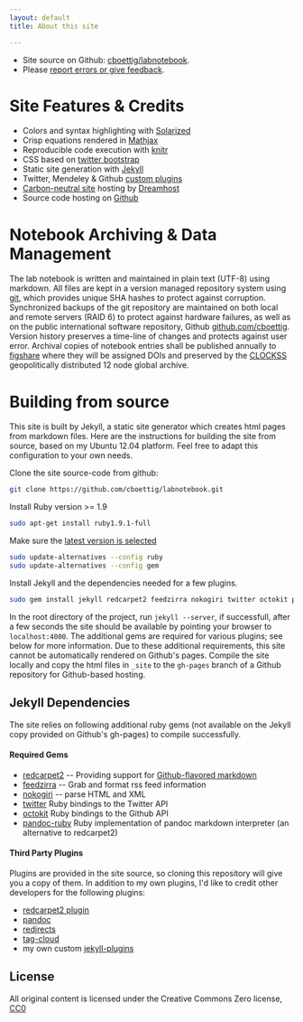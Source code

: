 ```yaml
---
layout: default
title: About this site

---
```




* Site source on Github: [cboettig/labnotebook](http://github.com/cboettig/labnotebook).
* Please [report errors or give feedback](https://github.com/cboettig/labnotebook/issues).

Site Features & Credits
=======================

* Colors and syntax highlighting with [Solarized](http://ethanschoonover.com/solarized) 
* Crisp equations rendered in [Mathjax](http://www.mathjax.org/)
* Reproducible code execution with [knitr](http://yihui.name/knitr/)
* CSS based on [twitter bootstrap](http://twitter.github.com/bootstrap/)
* Static site generation with [Jekyll](https://github.com/mojombo/jekyll)
* Twitter, Mendeley & Github [custom plugins](https://github.com/cboettig/labnotebook/tree/master/_plugins)
* [Carbon-neutral site](http://www.dreamhost.com/green.cgi) hosting by [Dreamhost](http://dreamhost.org)
* Source code hosting on [Github](https://github.com/)


Notebook Archiving & Data Management
====================================

The lab notebook is written and maintained in plain text (UTF-8) using markdown. All files are kept in a version managed repository system using [git](http://git-scm.com/), which provides unique SHA hashes to protect against corruption. Synchronized backups of the git repository are maintained on both local and remote servers (RAID 6) to protect against hardware failures, as well as on the public international software repository, Github [github.com/cboettig](https://github.com/cboettig).  Version history preserves a time-line of changes and protects against user error.  Archival copies of notebook entries shall be published annually to [figshare](http://figshare.com) where they will be assigned DOIs and preserved by the [CLOCKSS](http://www.clockss.org/clockss/Home) geopolitically distributed 12 node global archive.




Building from source
====================

This site is built by Jekyll, a static site generator which creates html pages from markdown files.  Here are the instructions for building the site from source, based on my Ubuntu 12.04 platform.  Feel free to adapt this configuration to your own needs.  

Clone the site source-code from github:

```bash
git clone https://github.com/cboettig/labnotebook.git
```


Install Ruby version >= 1.9

```bash
sudo apt-get install ruby1.9.1-full
```

Make sure the [latest version is selected](http://askubuntu.com/questions/91693/how-do-you-uninstall-ruby-1-8-7-and-install-ruby-1-9-2)

```bash
sudo update-alternatives --config ruby
sudo update-alternatives --config gem
```

Install Jekyll and the dependencies needed for a few plugins.

```bash
sudo gem install jekyll redcarpet2 feedzirra nokogiri twitter octokit pandoc-ruby
```


In the root directory of the project, run `jekyll --server`, if successfull, after a few seconds the site should be available by pointing your browser to `localhost:4000`.  The additional gems are required for various plugins; see below for more information.  Due to these additional requirements, this site cannot be automatically rendered on Github's pages.  Compile the site locally and copy the html files in `_site` to the `gh-pages` branch of a Github repository for Github-based hosting.  

Jekyll Dependencies 
-------------------

The site relies on following additional ruby gems (not available on the Jekyll copy provided on Github's gh-pages) to compile successfully.  

#### Required Gems

* [redcarpet2](https://github.com/vmg/redcarpet/) -- Providing support for [Github-flavored markdown](http://github.github.com/github-flavored-markdown/)
* [feedzirra](https://github.com/pauldix/feedzirra) -- Grab and format rss feed information  
* [nokogiri](https://github.com/sparklemotion/nokogiri) -- parse HTML and XML 
* [twitter](https://github.com/sferik/twitter) Ruby bindings to the Twitter API
* [octokit](https://github.com/pengwynn/octokit) Ruby bindings to the Github API
* [pandoc-ruby](https://github.com/alphabetum/pandoc-ruby) Ruby implementation of pandoc markdown interpreter (an alternative to redcarpet2)



#### Third Party Plugins 

Plugins are provided in the site source, so cloning this repository will give you a copy of them. In addition to my own plugins, I'd like to credit other developers for the following plugins:

* [redcarpet2 plugin](https://github.com/nono/Jekyll-plugins)
* [pandoc](https://github.com/dsanson/jekyll-pandoc-plugin)
* [redirects](https://github.com/pelosi/marran.com/blob/master/_plugins/redirects.rb)
* [tag-cloud](https://gist.github.com/2290195) 
* my own custom [jekyll-plugins](https://github.com/cboettig/jekyll-labnotebook-plugins)



License
-------

All original content is licensed under the Creative Commons Zero license, [CC0](http://creativecommons.org/publicdomain/zero/1.0/)

